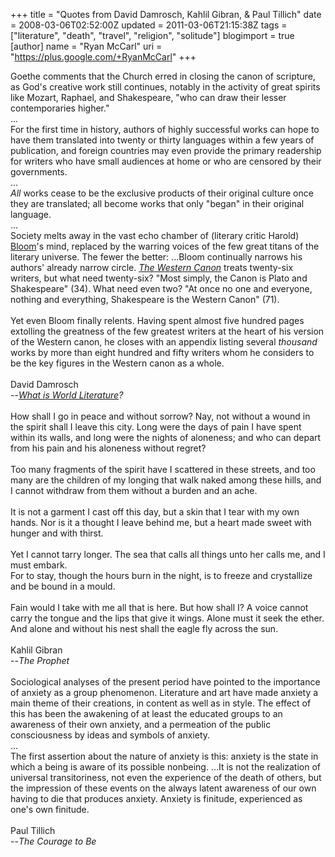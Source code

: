 +++
title = "Quotes from David Damrosch, Kahlil Gibran, & Paul Tillich"
date = 2008-03-06T02:52:00Z
updated = 2011-03-06T21:15:38Z
tags = ["literature", "death", "travel", "religion", "solitude"]
blogimport = true
[author]
	name = "Ryan McCarl"
	uri = "https://plus.google.com/+RyanMcCarl"
+++

Goethe comments that the Church erred in closing the canon of scripture, as God's creative work still continues, notably in the activity of great spirits like Mozart, Raphael, and Shakespeare, "who can draw their lesser contemporaries higher."<br />...<br />For the first time in history, authors of highly successful works can hope to have them translated into twenty or thirty languages within a few years of publication, and foreign countries may even provide the primary readership for writers who have small audiences at home or who are censored by their governments.<br />...<br /><em>All</em> works cease to be the exclusive products of their original culture once they are translated; all become works that only "began" in their original language.<br />...<br />Society melts away in the vast echo chamber of (literary critic Harold) <a href="http://en.wikipedia.org/wiki/Harold_Bloom">Bloom</a>'s mind, replaced by the warring voices of the few great titans of the literary universe.  The fewer the better: ...Bloom continually narrows his authors' already narrow circle.  <em><a href="http://www.amazon.com/exec/obidos/ASIN/1573225142">The Western Canon</a></em> treats twenty-six writers, but what need twenty-six?  "Most simply, the Canon is Plato and Shakespeare" (34).  What need even two?  "At once no one and everyone, nothing and everything, Shakespeare is the Western Canon" (71).<br /><br />Yet even Bloom finally relents.  Having spent almost five hundred pages extolling the greatness of the few greatest writers at the heart of his version of the Western canon, he closes with an appendix listing several <em>thousand</em> works by more than eight hundred and fifty writers whom he considers to be the key figures in the Western canon as a whole.<br /><br />David Damrosch<br />--<em><a href="http://www.amazon.com/What-World-Literature-Translation-Transnation/dp/0691049866/ref=pd_bbs_sr_1?ie=UTF8&amp;s=books&amp;qid=1204791136&amp;sr=1-1">What is World Literature</a>?</em><br /><br />How shall I go in peace and without sorrow? Nay, not without a wound in the spirit shall I leave this city.  Long were the days of pain I have spent within its walls, and long were the nights of aloneness; and who can depart from his pain and his aloneness without regret?<br /><br />Too many fragments of the spirit have I scattered in these streets, and too many are the children of my longing that walk naked among these hills, and I cannot withdraw from them without a burden and an ache.<br /><br />It is not a garment I cast off this day, but a skin that I tear with my own hands.  Nor is it a thought I leave behind me, but a heart made sweet with hunger and with thirst.<br /><br />Yet I cannot tarry longer.  The sea that calls all things unto her calls me, and I must embark.<br />For to stay, though the hours burn in the night, is to freeze and crystallize and be bound in a mould. <br /><br />Fain would I take with me all that is here. But how shall I?  A voice cannot carry the tongue and the lips that give it wings. Alone must it seek the ether.  And alone and without his nest shall the eagle fly across the sun.<br /><br />Kahlil Gibran<br />--<em>The Prophet</em><br /><br />Sociological analyses of the present period have pointed to the importance of anxiety as a group phenomenon.  Literature and art have made anxiety a main theme of their creations, in content as well as in style.  The effect of this has been the awakening of at least the educated groups to an awareness of their own anxiety, and a permeation of the public consciousness by ideas and symbols of anxiety.<br />...<br />The first assertion about the nature of anxiety is this: anxiety is the state in which a being is aware of its possible nonbeing.  ...It is not the realization of universal transitoriness, not even the experience of the death of others, but the impression of these events on the always latent awareness of our own having to die that produces anxiety.  Anxiety is finitude, experienced as one's own finitude.<br /><br />Paul Tillich<br />--<em>The Courage to Be</em><br /><em></em>
